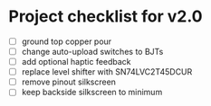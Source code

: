 # Project checklist for v2.0
 - [ ] ground top copper pour
 - [ ] change auto-upload switches to BJTs
 - [ ] add optional haptic feedback
 - [ ] replace level shifter with SN74LVC2T45DCUR
 - [ ] remove pinout silkscreen
 - [ ] keep backside silkscreen to minimum
